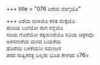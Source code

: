 +++
title = "076 ಎರೆಯ ವಙ್ಕಿಯೊ"

+++
ಎರೆಯ ವಂಕಿಯೊ ಕಳಿತ ಮೆಕ್ಕೆಯೊ  
ಹುರಿಯ ಬಲೆಯೋ ರಾಗ ಸನ್ನೆಯೊ  
ಸರಿಯ ಗೊರೆಯೋ ಠಕ್ಕಿನುಂಡೆಯೊ ಸವಿಯ ಚಿತ್ರಕವೊ   
ಅರಸನಂಕೆಯ ಮನದ ಬಯಕೆಯ  
ಹೊರೆಯ ಬಳಕೆಯನೀ ಸಮಂಜಸ  
ತರದ ಸಾತ್ವಿಕರೆತ್ತ ಬಲ್ಲರು ಭೂಪ ಕೇಳೆಂದ     ॥76॥